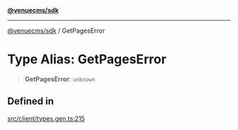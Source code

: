 [**@venuecms/sdk**](../README.md)

***

[@venuecms/sdk](../README.md) / GetPagesError

# Type Alias: GetPagesError

> **GetPagesError**: `unknown`

## Defined in

[src/client/types.gen.ts:215](https://github.com/venuecms/sdk/blob/e958d083f7fea3b380d25d326581eddc4f974d05/src/client/types.gen.ts#L215)
